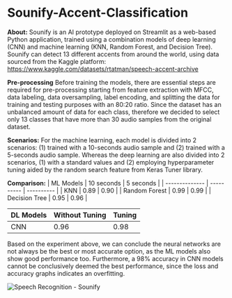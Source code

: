 # Sounify-Accent-Classification

**About:** 
Sounify is an AI prototype deployed on Streamlit as a web-based Python application, trained using a combination models of deep learning (CNN) and machine learning (KNN, Random Forest, and Decision Tree). Sounify can detect 13 different accents from around the world, using data sourced from the Kaggle platform: https://www.kaggle.com/datasets/rtatman/speech-accent-archive

**Pre-processing**
Before training the models, there are essential steps are required for pre-processing starting from feature extraction with MFCC, data labeling, data oversampling, label encoding, and splitting the data for training and testing purposes with an 80:20 ratio. Since the dataset has an unbalanced amount of data for each class, therefore we decided to select only 13 classes that have more than 30 audio samples from the original dataset.

**Scenarios:**
For the machine learning, each model is divided into 2 scenarios: (1) trained with a 10-seconds audio sample and (2) trained with a 5-seconds audio sample. Whereas the deep learning are also divided into 2 scenarios, (1) with a standard values and (2) employing hyperparameter tuning aided by the random search feature from Keras Tuner library.

**Comparison:**
| ML Models      | 10 seconds | 5 seconds  |
| -------------- | ---------- | ---------- |
| KNN            | 0.89       | 0.90       |
| Random Forest  | 0.99       | 0.99       |
| Decision Tree  | 0.95       | 0.96       |

| DL Models      | Without Tuning | Tuning  |
| -------------- | -------------- | ------- |
| CNN            | 0.96           | 0.98    |

Based on the experiment above, we can conclude the neural networks are not always be the best or most accurate option, as the ML models also show good performance too. Furthermore, a 98% accuracy in CNN models cannot be conclusively deemed the best performance, since the loss and accuracy graphs indicates an overfitting.

![Speech Recognition - Sounify](https://github.com/verrenangelinasaputra/Sounify-Accent-Classification/assets/131938319/4a460546-a79a-42cb-a32f-474affbeadef)
